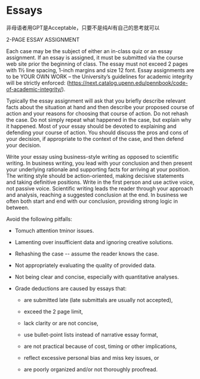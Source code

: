 

# Essays

非母语者用GPT是Acceptable，只要不是纯AI有自己的思考就可以

2-PAGE ESSAY ASSIGNMENT

Each case may be the subject of either an in-class quiz or an essay assignment. If an essay is assigned, it must be submitted via the course web site prior the beginning of class. The essay must not exceed 2 pages with 1½ line spacing, 1-inch margins and size 12 font. Essay assignments are to be YOUR OWN WORK – the University’s guidelines for academic integrity will be strictly enforced: (https://next.catalog.upenn.edu/pennbook/code-of-academic-integrity/).

Typically the essay assignment will ask that you briefly describe relevant facts about the situation at hand and then describe your proposed course of action and your reasons for choosing that course of action. Do not rehash the case. Do not simply repeat what happened in the case, but explain why it happened. Most of your essay should be devoted to explaining and defending your course of action. You should discuss the pros and cons of your decision, if appropriate to the context of the case, and then defend your decision.

Write your essay using business-style writing as opposed to scientific writing. In business writing, you lead with your conclusion and then present your underlying rationale and supporting facts for arriving at your position. The writing style should be action-oriented, making decisive statements and taking definitive positions. Write in the first person and use active voice, not passive voice. Scientific writing leads the reader through your approach and analysis, reaching a
suggested conclusion at the end. In business we often both start and end with our conclusion, providing strong logic in between.

Avoid the following pitfalls:

- Tomuch attention tminor issues.

- Lamenting over insufficient data and ignoring creative solutions.

- Rehashing the case -- assume the reader knows the case.

- Not appropriately evaluating the quality of provided data.

- Not being clear and concise, especially with quantitative analyses.

- Grade deductions are caused by essays that:

  - are submitted late (late submittals are usually not accepted),

  - exceed the 2 page limit,

  - lack clarity or are not concise,

  - use bullet-point lists instead of narrative essay format,

  - are not practical because of cost, timing or other implications,

  - reflect excessive personal bias and miss key issues, or

  - are poorly organized and/or not thoroughly proofread.